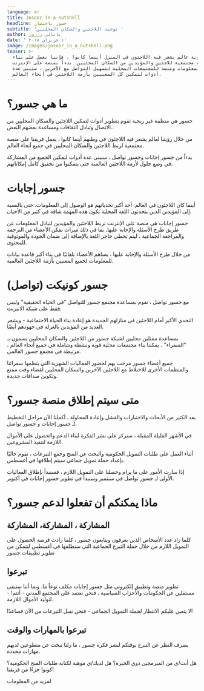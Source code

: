```yaml
---
language: ar
title: Josoor-in-a-nutshell
headline: جسور باختصار
subtitle: 'توحيد اللاجئين والسكان المحليين '
author: ناتالي زرزور
date: ' ١ حزيران ٢٠١٨'
image: /images/josoor_in_a_nutshell.png
teaser: >-
  لتحقيق رؤية عالم يشعر فيه اللاجئون في المنزل أينما كانوا ، فإننا نعمل على بناء
  منصة مجتمعية للاجئين والمؤيدين من السكان المحليين. بدءاً بمنصة على الإنترنت
  لتبادل المعلومات ومنصة للمجتمعات المحلية لتسهيل التواصل مع الآخرين ، سنبني عدة
  أدوات لتمكين كل المعنيين بأزمة اللاجئين في أنحاء العالم.
---
```

# ما هي جسور؟

جسور هي منظمة غير ربحية  تقوم بتطوير أدوات لتمكين اللاجئين والسكان المحليين من الاتصال وتبادل الثقافات ومساعدة بعضهم البعض..

من خلال رؤيتنا لعالم يشعر فيه اللاجئون في وطنهم أينما كانوا ، يعمل فريقنا على منصة مجتمعية لربط اللاجئين والسكان المحليين في جميع أنحاء العالم. 

بدءاً من جسور إجابات وجسور تواصل ، سنبني عدة أدوات لتمكين الجميع من المشاركة في وضع حلول لأزمة اللاجئين العالمية حتى يتمكنوا من تحقيق كامل إمكاناتهم.

# 

# جسور إجابات

أينما كان اللاجئون في العالم: أحد أكبر تحدياتهم هو الوصول إلى المعلومات. حتى بالنسبة إلى المؤيدين الذين يتحدثون اللغة المحلية تكون هذه المهمة شاقة في كثير من الأحيان.

جسور إجابات هي منصة على الإنترنت تربط اللاجئين والمؤيدين لتبادل المعلومات عن طريق طرح الأسئلة والإجابة عليها. بما في ذلك ميزات تمكن الأعضاء من الترجمة والمراجعة الجماعية ، ليتم تخطي حاجز اللغة بالإضافة إلى ضمان الجودة والموثوقية للمحتوى.

من خلال طرح الأسئلة والإجابة عليها ، يساهم الأعضاء تلقائيًا في بناء أكبر قاعدة بيانات للمعلومات لجميع المعنيين بأزمة اللاجئين العالمية.

# جسور كونيكت (تواصل)

مع جسور تواصل ، نقوم بمساعدة مجتمع جسور للتواصل "في الحياة الحقيقية" وليس فقط على شبكة الانترنت.

التحدي الأكبر أمام اللاجئين في منازلهم الجديدة هو إعادة بناء الحياة الاجتماعية - ويشعر العديد من المؤيدين بالعزلة في جهودهم أيضًا.

بمساعدة ممثلين محليين لشبكة جسور من اللاجئين والسكان المحليين يسمون بـ "السفراء" ، يمكننا بناء مجتمعات محلية قوية ونشطة وشاملة في جميع أنحاء العالم ، مرتبطة في مجتمع جسور العالمي.  

جميع أعضاء جسور مرحب بهم لحضور الفعاليات الشهرية التي ينظمها سفرائنا والمنظمات الأخرى للاختلاط مع اللاجئين الآخرين والسكان المحليين لقضاء وقت ممتع وتكوين صداقات جديدة.



# متى سيتم إطلاق منصة جسور؟

بعد الكثير من الأبحاث والاختبارات والفشل وإعادة المحاولة ، أكملنا الآن مراحل التخطيط لـ جسور إجابات و جسور تواصل.

في الأشهر القليلة المقبلة ، سنركز على نشر الفكرة لبناء الدعم والحصول على الأموال اللازمة لتنفيذ المشروعين.

أثناء العمل على طلبات التمويل الحكومية والبحث عن المنح وجمع التبرعات ، نقوم حاليًا بإعداد حملة تمويل جماعي سيتم إطلاقها في أغسطس.

إذا سارت الأمور على ما يرام وحصلنا على التمويل اللازم ، فسنبدأ بإطلاق الفعاليات الأولى لـ جسور تواصل في سبتمبر وسنبدأ في تطوير جسور إجابات في أكتوبر.

# 

# ماذا يمكنكم أن تفعلوا لدعم جسور؟

## المشاركة ، المشاركة، المشاركة

كلما زاد عدد الأشخاص الذين يعرفون ويتابعون جسور ، كلما زادت فرصة الحصول على التمويل اللازم من خلال حملة التبرع الجماعية التي سنطلقها في أغسطس لنتمكن من تطوير تطبيقات جسور

## تبرعوا

تطوير منصة وتطبيق إلكتروني مثل جسور إجابات مكلف نوعاً ما. وبما أننا سنبقى مستقلين عن الحكومات والأحزاب السياسية ، فنحن نعتمد على المجتمع المدني - أنتم! - لتوليد الأموال اللازمة.

لا يتعين عليكم الانتظار لحملة التمويل الجماعي - فنحن نقبل التبرعات من الآن فصاعدًا!

## تبرعوا بالمهارات والوقت

بصرف النظر عن التبرع بوقتكم لنشر فكرة جسور ، ما زلنا نبحث عن متطوعين لديهم مهارات محددة.

هل أنت/ي من المبرمجين ذوي الخبرة؟ هل لديك/ي موهبة لكتابة طلبات المنح الحكومية؟ كونوا جزءًا من فريقنا!

لمزيد من المعلومات
